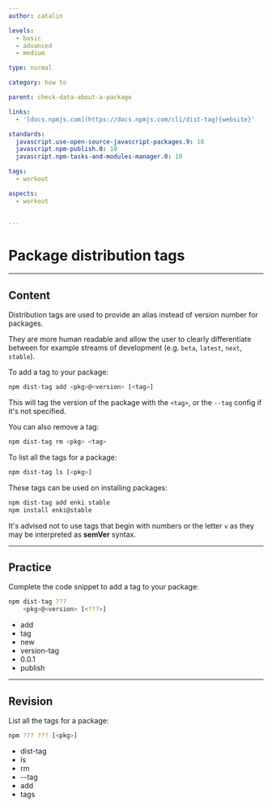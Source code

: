 ```yaml
---
author: catalin

levels:
  - basic
  - advanced
  - medium

type: normal

category: how to

parent: check-data-about-a-package

links:
  - '[docs.npmjs.com](https://docs.npmjs.com/cli/dist-tag){website}'

standards:
  javascript.use-open-source-javascript-packages.9: 10
  javascript.npm-publish.0: 10
  javascript.npm-tasks-and-modules-manager.0: 10

tags:
  - workout

aspects:
  - workout


---
```

# Package distribution tags

---
## Content

Distribution tags are used to provide an alias instead of version number for packages.

They are more human readable and allow the user to clearly differentiate between for example streams of development (e.g. `beta`, `latest`, `next`, `stable`).

To add a tag to your package:
```bash
npm dist-tag add <pkg>@<version> [<tag>]
```
This will tag the version of the package with the `<tag>`, or the `--tag` config if it's not specified.

You can also remove a tag:
```bash
npm dist-tag rm <pkg> <tag>

```
To list all the tags for a package:
```bash
npm dist-tag ls [<pkg>]
```

These tags can be used on installing packages:
```bash
npm dist-tag add enki stable
npm install enki@stable
```

It's advised not to use tags that begin with numbers or the letter `v`  as they may be interpreted as **semVer** syntax.

---
## Practice

Complete the code snippet to add a tag to your package:

```bash
npm dist-tag ???
    <pkg>@<version> [<???>]
```
* add
* tag
* new
* version-tag
* 0.0.1
* publish

---
## Revision

List all the tags for a package:
```bash
npm ??? ??? [<pkg>]
```

* dist-tag
* ls
* rm
* --tag
* add
* tags
 
